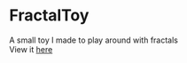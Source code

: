 # FractalToy
A small toy I made to play around with fractals  
View it [here](https://samuel-horner.github.io/FractalToy)
